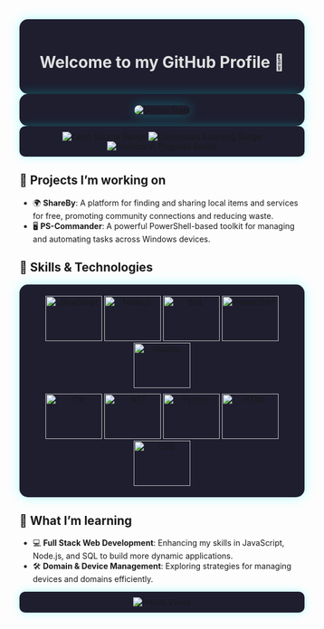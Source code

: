 <div align="center" style="background-color:#1e1e2f; padding:20px; border-radius:15px; box-shadow: 0px 0px 20px rgba(0, 255, 255, 0.3);">
  <h1 style="color: #e0e0e0;">Welcome to my GitHub Profile 👋</h1>
</div>

<div align="center" style="background-color:#1e1e2f; padding:20px; border-radius:15px; box-shadow: 0px 0px 20px rgba(0, 255, 255, 0.3);">
  <img src="https://github-readme-stats.vercel.app/api?username=Mr3ENTLEY&show_icons=true&theme=radical&bg_color=0d1117&title_color=58a6ff&text_color=c9d1d9&icon_color=79ff97&hide_border=true" alt="GitHub Stats" style="border-radius:15px; box-shadow: 0px 0px 20px rgba(0, 255, 255, 0.3);">
</div>

<div align="center" style="background-color:#1e1e2f; padding:10px; border-radius:10px; box-shadow: 0px 0px 15px rgba(0, 255, 255, 0.3);">
  <img src="https://img.shields.io/badge/Open%20Source-%E2%9C%94%EF%B8%8F-blue?style=for-the-badge&logo=open-source&logoColor=white" alt="Open Source Badge">
  <img src="https://img.shields.io/badge/Continuous%20Learning-%E2%9C%85-green?style=for-the-badge&logo=learning&logoColor=white" alt="Continuous Learning Badge">
  <img src="https://img.shields.io/badge/Projects-In%20Progress-yellow?style=for-the-badge&logo=projects&logoColor=white" alt="Projects In Progress Badge">
</div>

## 🔭 Projects I’m working on
- 🌍 **ShareBy**: A platform for finding and sharing local items and services for free, promoting community connections and reducing waste.
- 🖥️ **PS-Commander**: A powerful PowerShell-based toolkit for managing and automating tasks across Windows devices.

## 🚀 Skills & Technologies
<div align="center" style="background-color:#1e1e2f; padding:20px; border-radius:15px; box-shadow: 0px 0px 20px rgba(0, 255, 255, 0.3); max-width: 1000px;">
  <div style="margin-bottom:10px;">
    <img src="https://img.shields.io/badge/JavaScript-F7DF1E?style=for-the-badge&logo=javascript&logoColor=black" width="100" height="80" alt="JavaScript">
    <img src="https://img.shields.io/badge/Node.js-339933?style=for-the-badge&logo=nodedotjs&logoColor=white" width="100" height="80" alt="Node.js">
    <img src="https://img.shields.io/badge/SQL-4479A1?style=for-the-badge&logo=postgresql&logoColor=white" width="100" height="80" alt="SQL">
    <img src="https://img.shields.io/badge/PowerShell-5391FE?style=for-the-badge&logo=powershell&logoColor=white" width="100" height="80" alt="PowerShell">
    <img src="https://img.shields.io/badge/Ubuntu-E95420?style=for-the-badge&logo=ubuntu&logoColor=white" width="100" height="80" alt="Ubuntu">
  </div>
  <div>
    <img src="https://img.shields.io/badge/C%23-239120?style=for-the-badge&logo=c-sharp&logoColor=white" width="100" height="80" alt="C#">
    <img src="https://img.shields.io/badge/.NET-512BD4?style=for-the-badge&logo=.net&logoColor=white" width="100" height="80" alt=".NET">
    <img src="https://img.shields.io/badge/Python-3776AB?style=for-the-badge&logo=python&logoColor=white" width="100" height="80" alt="Python">
    <img src="https://img.shields.io/badge/HTML5-E34F26?style=for-the-badge&logo=html5&logoColor=white" width="100" height="80" alt="HTML">
    <img src="https://img.shields.io/badge/CSS3-1572B6?style=for-the-badge&logo=css3&logoColor=white" width="100" height="80" alt="CSS">
  </div>
</div>

## 🌱 What I’m learning
- 💻 **Full Stack Web Development**: Enhancing my skills in JavaScript, Node.js, and SQL to build more dynamic applications.
- 🛠️ **Domain & Device Management**: Exploring strategies for managing devices and domains efficiently.

<div align="center" style="background-color:#1e1e2f; padding:10px; border-radius:10px; box-shadow: 0px 0px 15px rgba(0, 255, 255, 0.3);">
  <img src="https://komarev.com/ghpvc/?username=Mr3ENTLEY&color=blue" alt="Profile Views">
</div>
